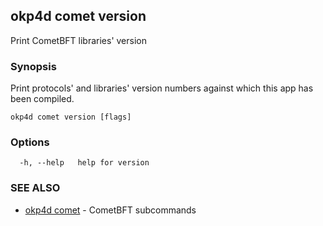 ## okp4d comet version

Print CometBFT libraries' version

### Synopsis

Print protocols' and libraries' version numbers against which this app has been compiled.

```
okp4d comet version [flags]
```

### Options

```
  -h, --help   help for version
```

### SEE ALSO

* [okp4d comet](okp4d_comet.md)	 - CometBFT subcommands
